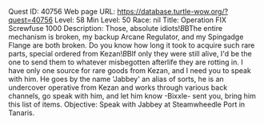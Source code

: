 Quest ID: 40756
Web page URL: https://database.turtle-wow.org/?quest=40756
Level: 58
Min Level: 50
Race: nil
Title: Operation FIX Screwfuse 1000
Description: Those, absolute idiots!$B$BThe entire mechanism is broken, my backup Arcane Regulator, and my Spingadge Flange are both broken. Do you know how long it took to acquire such rare parts, special ordered from Kezan!$B$BIf only they were still alive, I'd be the one to send them to whatever misbegotten afterlife they are rotting in. I have only one source for rare goods from Kezan, and I need you to speak with him. He goes by the name 'Jabbey' an alias of sorts, he is an undercover operative from Kezan and works through various back channels, go speak with him, and let him know -Bixxle- sent you, bring him this list of items.
Objective: Speak with Jabbey at Steamwheedle Port in Tanaris.
